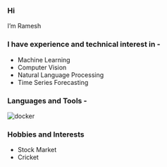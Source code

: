 ### Hi 


I’m Ramesh

### I have experience and technical interest in -
- Machine Learning
- Computer Vision
- Natural Language Processing
- Time Series Forecasting


### Languages and Tools -
![docker](https://www.docker.com/)


### Hobbies and Interests
- Stock Market
- Cricket

<!---
RameshK-1511/RameshK-1511 is a ✨ special ✨ repository because its `README.md` (this file) appears on your GitHub profile.
You can click the Preview link to take a look at your changes.
--->
